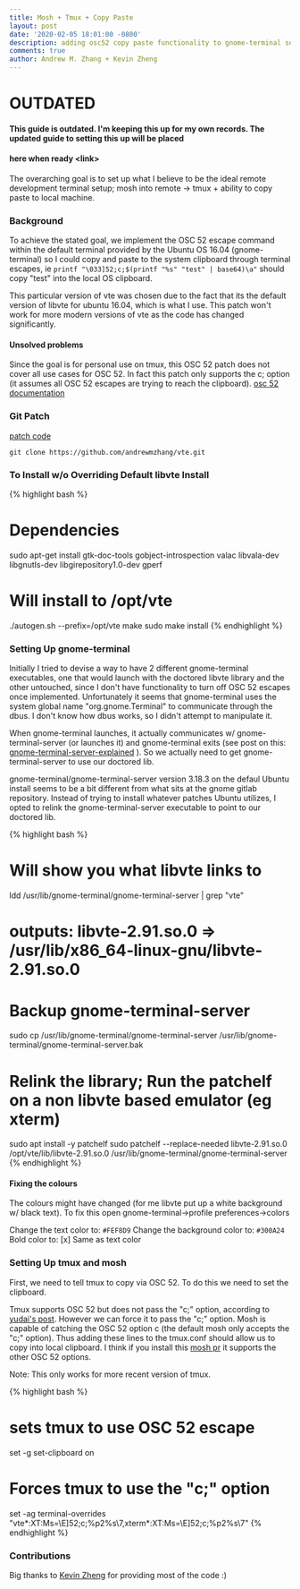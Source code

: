 ```yaml
---
title: Mosh + Tmux + Copy Paste
layout: post
date: '2020-02-05 18:01:00 -0800'
description: adding osc52 copy paste functionality to gnome-terminal so we can use mosh, remote tmux, and copy paste
comments: true
author: Andrew M. Zhang + Kevin Zheng
---
```


# OUTDATED

#### This guide is outdated. I'm keeping this up for my own records. The updated guide to setting this up will be placed 
#### here when ready \<link\>

The overarching goal is to set up what I believe to be the ideal remote development terminal setup; mosh into remote -> tmux + ability to copy paste to local machine.

### Background

To achieve the stated goal, we implement the OSC 52 escape command within the default terminal provided by the Ubuntu OS 16.04 (gnome-terminal) so I could copy and paste to the system clipboard through terminal escapes, ie `printf "\033]52;c;$(printf "%s" "test" | base64)\a"` should copy "test" into the local OS clipboard. 

This particular version of vte was chosen due to the fact that its the default version of libvte for ubuntu 16.04, which is what I use. This patch won't work for more modern versions of vte as the code has changed significantly.

#### Unsolved problems

Since the goal is for personal use on tmux, this OSC 52 patch does not cover all use cases for OSC 52. In fact this patch only supports the c; option (it assumes all OSC 52 escapes are trying to reach the clipboard). [osc 52 documentation](https://www.xfree86.org/current/ctlseqs.html)


### Git Patch

[patch code](/assets/vte_osc52.patch)

`git clone https://github.com/andrewmzhang/vte.git`

### To Install w/o Overriding Default libvte Install

{% highlight bash %}
# Dependencies
sudo apt-get install gtk-doc-tools gobject-introspection valac libvala-dev libgnutls-dev libgirepository1.0-dev gperf


# Will install to /opt/vte
./autogen.sh --prefix=/opt/vte
make
sudo make install
{% endhighlight %}

### Setting Up gnome-terminal 

Initially I tried to devise a way to have 2 different gnome-terminal executables, one that would launch with the doctored libvte library and the other untouched, since I don't have functionality to turn off OSC 52 escapes once implemented. Unfortunately it seems that gnome-terminal uses the system global name "org.gnome.Terminal" to communicate through the dbus. I don't know how dbus works, so I didn't attempt to manipulate it. 

When gnome-terminal launches, it actually communicates w/ gnome-terminal-server (or launches it) and gnome-terminal exits (see post on this: [gnome-terminal-server-explained](https://eklitzke.org/gnome-terminal-server) ). So we actually need to get gnome-terminal-server to use our doctored lib. 

gnome-terminal/gnome-terminal-server version 3.18.3 on the defaul Ubuntu install seems to be a bit different from what sits at the gnome gitlab repository. Instead of trying to install whatever patches Ubuntu utilizes, I opted to relink the gnome-terminal-server executable to point to our doctored lib. 

{% highlight bash %}
# Will show you what libvte links to
ldd /usr/lib/gnome-terminal/gnome-terminal-server | grep "vte" 
# outputs: libvte-2.91.so.0 => /usr/lib/x86_64-linux-gnu/libvte-2.91.so.0

# Backup gnome-terminal-server
sudo cp /usr/lib/gnome-terminal/gnome-terminal-server /usr/lib/gnome-terminal/gnome-terminal-server.bak

# Relink the library; Run the patchelf on a non libvte based emulator (eg xterm)
sudo apt install -y patchelf
sudo patchelf --replace-needed libvte-2.91.so.0 /opt/vte/lib/libvte-2.91.so.0 /usr/lib/gnome-terminal/gnome-terminal-server
{% endhighlight %}

#### Fixing the colours

The colours might have changed (for me libvte put up a white background w/ black text). To fix this open gnome-terminal->profile preferences->colors

Change the text color to: `#FEF8D9`
Change the background color to: `#300A24`
Bold color to: [x] Same as text color


### Setting Up tmux and mosh

First, we need to tell tmux to copy via OSC 52. To do this we need to set the clipboard. 

Tmux supports OSC 52 but does not pass the "c;" option, according to [yudai's post](https://gist.github.com/yudai/95b20e3da66df1b066531997f982b57b). However we can force it to pass the "c;" option. Mosh is capable of catching the OSC 52 option c (the default mosh only accepts the "c;" option). Thus adding these lines to the tmux.conf should allow us to copy into local clipboard. I think if you install this [mosh pr](https://github.com/mobile-shell/mosh/pull/1054) it supports the other OSC 52 options. 

Note: This only works for more recent version of tmux.

{% highlight bash %}
# sets tmux to use OSC 52 escape
set -g set-clipboard on

# Forces tmux to use the "c;" option
set -ag terminal-overrides "vte*:XT:Ms=\\E]52;c;%p2%s\\7,xterm*:XT:Ms=\\E]52;c;%p2%s\\7"
{% endhighlight %}



### Contributions
Big thanks to [Kevin Zheng](https://people.eecs.berkeley.edu/~kevinz/) for providing most of the code :)
